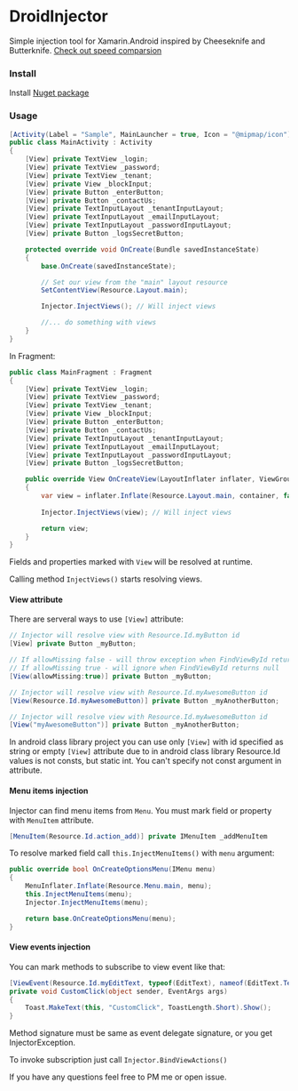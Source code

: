 # DroidInjector

Simple injection tool for Xamarin.Android inspired by Cheeseknife and Butterknife.
[Check out speed comparsion](https://github.com/MAX-POLKOVNIK/DroidInjector/wiki/View-injection-speed-benchmark)

### Install 

Install [Nuget package](https://www.nuget.org/packages/Polkovnik.DroidInjector.Fody/)

### Usage

```csharp
[Activity(Label = "Sample", MainLauncher = true, Icon = "@mipmap/icon")]
public class MainActivity : Activity
{
    [View] private TextView _login;
    [View] private TextView _password;
    [View] private TextView _tenant;
    [View] private View _blockInput;
    [View] private Button _enterButton;
    [View] private Button _contactUs;
    [View] private TextInputLayout _tenantInputLayout;
    [View] private TextInputLayout _emailInputLayout;
    [View] private TextInputLayout _passwordInputLayout;
    [View] private Button _logsSecretButton;

    protected override void OnCreate(Bundle savedInstanceState)
    {
        base.OnCreate(savedInstanceState);

        // Set our view from the "main" layout resource
        SetContentView(Resource.Layout.main);

        Injector.InjectViews(); // Will inject views

        //... do something with views
    }
}
```

In Fragment:

```csharp
public class MainFragment : Fragment
{
    [View] private TextView _login;
    [View] private TextView _password;
    [View] private TextView _tenant;
    [View] private View _blockInput;
    [View] private Button _enterButton;
    [View] private Button _contactUs;
    [View] private TextInputLayout _tenantInputLayout;
    [View] private TextInputLayout _emailInputLayout;
    [View] private TextInputLayout _passwordInputLayout;
    [View] private Button _logsSecretButton;

    public override View OnCreateView(LayoutInflater inflater, ViewGroup container, Bundle savedInstanceState)
    {
        var view = inflater.Inflate(Resource.Layout.main, container, false);
        
        Injector.InjectViews(view); // Will inject views

        return view;
    }
}
```

Fields and properties marked with `View` will be resolved at runtime. 

Calling method `InjectViews()` starts resolving views.

#### View attribute
There are serveral ways to use `[View]` attribute:
```csharp
// Injector will resolve view with Resource.Id.myButton id
[View] private Button _myButton; 

// If allowMissing false - will throw exception when FindViewById returns null
// If allowMissing true - will ignore when FindViewById returns null
[View(allowMissing:true)] private Button _myButton; 

// Injector will resolve view with Resource.Id.myAwesomeButton id
[View(Resource.Id.myAwesomeButton)] private Button _myAnotherButton;

// Injector will resolve view with Resource.Id.myAwesomeButton id
[View("myAwesomeButton")] private Button _myAnotherButton;
```

In android class library project you can use only `[View]` with id specified as string or empty `[View]` attribute due to in android class library Resource.Id values is not consts, but static int. You can't specify not const argument in attribute.

#### Menu items injection

Injector can find menu items from `Menu`. You must mark field or property with `MenuItem` attribute. 
```csharp
[MenuItem(Resource.Id.action_add)] private IMenuItem _addMenuItem 
```

To resolve marked field call `this.InjectMenuItems()` with `menu` argument:
```csharp
public override bool OnCreateOptionsMenu(IMenu menu)
{
    MenuInflater.Inflate(Resource.Menu.main, menu);
    this.InjectMenuItems(menu);
    Injector.InjectMenuItems(menu);

    return base.OnCreateOptionsMenu(menu);
}
```

#### View events injection
You can mark methods to subscribe to view event like that:
```csharp
[ViewEvent(Resource.Id.myEditText, typeof(EditText), nameof(EditText.TextChanged))]
private void CustomClick(object sender, EventArgs args)
{
    Toast.MakeText(this, "CustomClick", ToastLength.Short).Show();
}
```

Method signature must be same as event delegate signature, or you get InjectorException. 

To invoke subscription just call `Injector.BindViewActions()`




If you have any questions feel free to PM me or open issue.
